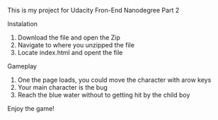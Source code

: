 This is my project for Udacity Fron-End Nanodegree Part 2

Instalation

1. Download the file and open the Zip
2. Navigate to where you unzipped the file
3. Locate index.html and opent the file

Gameplay

1. One the page loads, you could move the character with arow keys
2. Your main character is the bug
3. Reach the blue water without to getting hit by the child boy

Enjoy the game!
